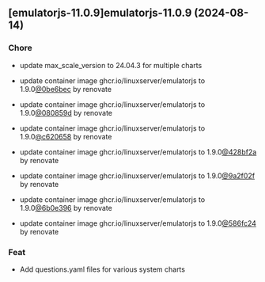 

## [emulatorjs-11.0.9]emulatorjs-11.0.9 (2024-08-14)

### Chore



- update max_scale_version to 24.04.3 for multiple charts

- update container image ghcr.io/linuxserver/emulatorjs to 1.9.0[@0be6bec](https://github.com/0be6bec) by renovate

- update container image ghcr.io/linuxserver/emulatorjs to 1.9.0[@080859d](https://github.com/080859d) by renovate

- update container image ghcr.io/linuxserver/emulatorjs to 1.9.0[@c620658](https://github.com/c620658) by renovate

- update container image ghcr.io/linuxserver/emulatorjs to 1.9.0[@428bf2a](https://github.com/428bf2a) by renovate

- update container image ghcr.io/linuxserver/emulatorjs to 1.9.0[@9a2f02f](https://github.com/9a2f02f) by renovate

- update container image ghcr.io/linuxserver/emulatorjs to 1.9.0[@6b0e396](https://github.com/6b0e396) by renovate

- update container image ghcr.io/linuxserver/emulatorjs to 1.9.0[@586fc24](https://github.com/586fc24) by renovate

### Feat



- Add questions.yaml files for various system charts